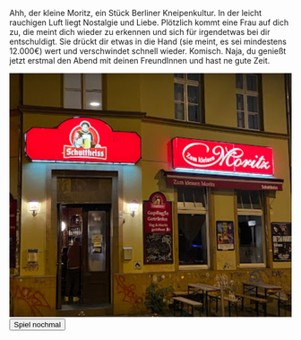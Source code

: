 Ahh, der kleine Moritz, ein Stück Berliner Kneipenkultur. In der leicht rauchigen Luft liegt Nostalgie und Liebe. Plötzlich kommt eine Frau auf dich zu, die meint dich wieder zu erkennen und sich für irgendetwas bei dir entschuldigt. Sie drückt dir etwas in die Hand (sie meint, es sei mindestens 12.000€) wert und verschwindet schnell wieder. Komisch. Naja, du genießt jetzt erstmal den Abend mit deinen FreundInnen und hast ne gute Zeit.

<img src="img/moritz.png">

<a href="/clemens/index.html">
<button>Spiel nochmal</button>
</a>
